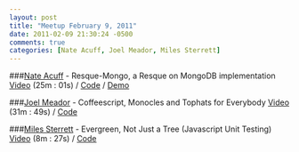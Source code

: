 ```yaml
---
layout: post
title: "Meetup February 9, 2011"
date: 2011-02-09 21:30:24 -0500
comments: true
categories: [Nate Acuff, Joel Meador, Miles Sterrett]
---
```



###[Nate Acuff](https://twitter.com/mediocretes) - Resque-Mongo, a Resque on MongoDB implementation
[Video](http://podcast.404dev.com/episodes/021_Nate_Acuff-Resque-Mongo.m4v) (25m : 01s) /
[Code](https://github.com/iGoDigital-LLC/resque-mongo) /
[Demo](https://github.com/mediocretes/daibatsu)


###[Joel Meador](https://twitter.com/joelmeador) - Coffeescript, Monocles and Tophats for Everybody
[Video](http://podcast.404dev.com/episodes/022_Joel_Meador-Coffeescript.m4v) (31m : 49s) /
[Code](https://github.com/expectedbehavior/coffeescript-demo)


###[Miles Sterrett](https://twitter.com/mileszs) - Evergreen, Not Just a Tree (Javascript Unit Testing)
[Video](http://podcast.404dev.com/episodes/023_Miles_Sterrett-Evergreen.m4v) (8m : 27s) /
[Code](http://mileszs.github.com/evergreen_presentation/)
